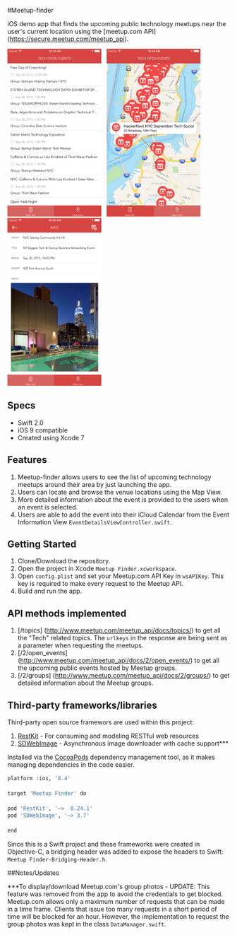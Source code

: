 #Meetup-finder

iOS demo app that finds the upcoming public technology meetups near the user's current location using the [meetup.com API] (https://secure.meetup.com/meetup_api).

<img src="/screenshots/screenshot-2.png" width="213px" height="380px" />&nbsp;&nbsp;
<img src="/screenshots/screenshot-3.png" width="213px" height="380px" />&nbsp;&nbsp;
<img src="/screenshots/screenshot-4.png" width="213px" height="380px" />

## Specs
- Swift 2.0
- iOS 9 compatible
- Created using Xcode 7

## Features
1. Meetup-finder allows users to see the list of upcoming technology meetups around their area by just launching the app.
2. Users can locate and browse the venue locations using the Map View.
3. More detailed information about the event is provided to the users when an event is selected.
4. Users are able to add the event into their iCloud Calendar from the Event Information View `EventDetailsViewController.swift`.

## Getting Started
1. Clone/Download the repository.
2. Open the project in Xcode `Meetup Finder.xcworkspace`.
3. Open `config.plist` and set your Meetup.com API Key in `wsAPIKey`. This key is required to make every request to the Meetup API.
4. Build and run the app.

## API methods implemented
1. [/topics] (http://www.meetup.com/meetup_api/docs/topics/) to get all the "Tech" related topics. The `urlkeys` in the response are being sent as a parameter when requesting the meetups.
2. [/2/open_events] (http://www.meetup.com/meetup_api/docs/2/open_events/) to get all the upcoming public events hosted by Meetup groups.
3. [/2/groups] (http://www.meetup.com/meetup_api/docs/2/groups/) to get detailed information about the Meetup groups.

## Third-party frameworks/libraries 
Third-party open source framewors are used within this project:

1. [RestKit](https://github.com/RestKit/RestKit) - For consuming and modeling RESTful web resources
2. [SDWebImage](https://github.com/rs/SDWebImage) - Asynchronous image downloader with cache support***

Installed via the [CocoaPods](http://cocoapods.org/) dependency management tool, as it makes managing dependencies in the code easier.

``` bash
platform :ios, '8.4'

target 'Meetup Finder' do

pod 'RestKit', '~>  0.24.1'
pod 'SDWebImage', '~> 3.7'

end
```
Since this is a Swift project and these frameworks were created in Objective-C, a bridging header was added to expose the headers to Swift: `Meetup Finder-Bridging-Header.h`.

##Notes/Updates

***To display/download Meetup.com's group photos - UPDATE: This feature was removed from the app to avoid the credentials to get blocked. Meetup.com allows only a maximum number of requests that can be made in a time frame. Clients that issue too many requests in a short period of time will be blocked for an hour. However, the implementation to request the group photos was kept in the class `DataManager.swift`.
